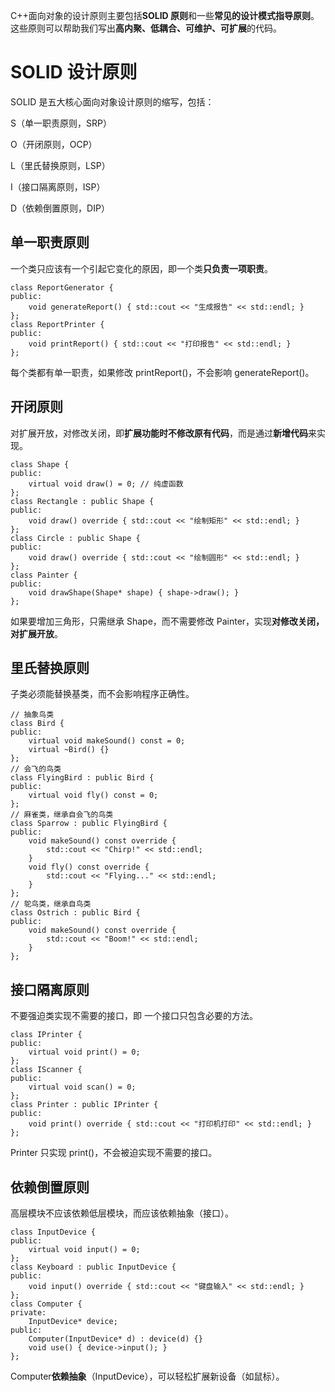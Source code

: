 C++面向对象的设计原则主要包括**SOLID 原则**和一些**常见的设计模式指导原则**。这些原则可以帮助我们写出**高内聚、低耦合、可维护、可扩展**的代码。
# SOLID 设计原则
SOLID 是五大核心面向对象设计原则的缩写，包括：

S（单一职责原则，SRP）

O（开闭原则，OCP）

L（里氏替换原则，LSP）

I（接口隔离原则，ISP）

D（依赖倒置原则，DIP）
## 单一职责原则
一个类只应该有一个引起它变化的原因，即一个类**只负责一项职责**。
~~~
class ReportGenerator {
public:
    void generateReport() { std::cout << "生成报告" << std::endl; }
};
class ReportPrinter {
public:
    void printReport() { std::cout << "打印报告" << std::endl; }
};
~~~
每个类都有单一职责，如果修改 printReport()，不会影响 generateReport()。
## 开闭原则
对扩展开放，对修改关闭，即**扩展功能时不修改原有代码**，而是通过**新增代码**来实现。
~~~
class Shape {
public:
    virtual void draw() = 0; // 纯虚函数
};
class Rectangle : public Shape {
public:
    void draw() override { std::cout << "绘制矩形" << std::endl; }
};
class Circle : public Shape {
public:
    void draw() override { std::cout << "绘制圆形" << std::endl; }
};
class Painter {
public:
    void drawShape(Shape* shape) { shape->draw(); }
};
~~~
如果要增加三角形，只需继承 Shape，而不需要修改 Painter，实现**对修改关闭，对扩展开放**。
## 里氏替换原则
子类必须能替换基类，而不会影响程序正确性。
~~~
// 抽象鸟类
class Bird {
public:
    virtual void makeSound() const = 0;
    virtual ~Bird() {}
};
// 会飞的鸟类
class FlyingBird : public Bird {
public:
    virtual void fly() const = 0;
};
// 麻雀类，继承自会飞的鸟类
class Sparrow : public FlyingBird {
public:
    void makeSound() const override {
        std::cout << "Chirp!" << std::endl;
    }
    void fly() const override {
        std::cout << "Flying..." << std::endl;
    }
};
// 鸵鸟类，继承自鸟类
class Ostrich : public Bird {
public:
    void makeSound() const override {
        std::cout << "Boom!" << std::endl;
    }
};
~~~
## 接口隔离原则
不要强迫类实现不需要的接口，即 一个接口只包含必要的方法。
~~~
class IPrinter {
public:
    virtual void print() = 0;
};
class IScanner {
public:
    virtual void scan() = 0;
};
class Printer : public IPrinter {
public:
    void print() override { std::cout << "打印机打印" << std::endl; }
};
~~~
Printer 只实现 print()，不会被迫实现不需要的接口。
## 依赖倒置原则
高层模块不应该依赖低层模块，而应该依赖抽象（接口）。
~~~
class InputDevice {
public:
    virtual void input() = 0;
};
class Keyboard : public InputDevice {
public:
    void input() override { std::cout << "键盘输入" << std::endl; }
};
class Computer {
private:
    InputDevice* device;
public:
    Computer(InputDevice* d) : device(d) {}
    void use() { device->input(); }
};
~~~
Computer**依赖抽象**（InputDevice），可以轻松扩展新设备（如鼠标）。
